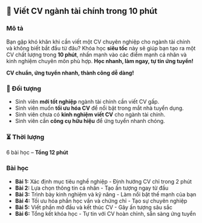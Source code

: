 ## 📌 Viết CV ngành tài chính trong 10 phút  

### Mô tả  
Bạn gặp khó khăn khi cần viết một CV chuyên nghiệp cho ngành tài chính và không biết bắt đầu từ đâu? Khóa học **siêu tốc** này sẽ giúp bạn tạo ra một CV chất lượng trong **10 phút**, nhấn mạnh vào các điểm mạnh cá nhân và kinh nghiệm chuyên môn phù hợp. **Học nhanh, làm ngay, tự tin ứng tuyển!**

**CV chuẩn, ứng tuyển nhanh, thành công dễ dàng!**

### 🎯 Đối tượng  
- Sinh viên **mới tốt nghiệp** ngành tài chính cần viết CV gấp.  
- Sinh viên muốn **tối ưu hóa CV** để nổi bật trong mắt nhà tuyển dụng.  
- Sinh viên chưa có **kinh nghiệm viết CV** cho ngành tài chính.  
- Sinh viên cần **công cụ hữu hiệu** để ứng tuyển nhanh chóng.  

### ⏳ Thời lượng  
6 bài học – **Tổng 12 phút**  

### Bài học  
- **Bài 1:** Xác định mục tiêu nghề nghiệp - Định hướng CV chỉ trong 2 phút  
- **Bài 2:** Lựa chọn thông tin cá nhân - Tạo ấn tượng ngay từ đầu  
- **Bài 3:** Trình bày kinh nghiệm và kỹ năng - Làm nổi bật thế mạnh của bạn  
- **Bài 4:** Tối ưu hóa phần học vấn và chứng chỉ - Tạo sự chuyên nghiệp  
- **Bài 5:** Viết phần mở đầu và kết thúc CV - Gây ấn tượng sâu sắc  
- **Bài 6:** Tổng kết khóa học - Tự tin với CV hoàn chỉnh, sẵn sàng ứng tuyển
